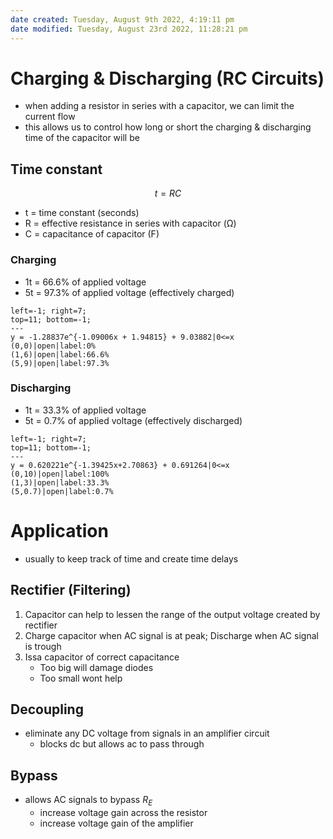 ```yaml
---
date created: Tuesday, August 9th 2022, 4:19:11 pm
date modified: Tuesday, August 23rd 2022, 11:28:21 pm
---
```


# Charging & Discharging (RC Circuits)

- when adding a resistor in series with a capacitor, we can limit the current flow
- this allows us to control how long or short the charging & discharging time of the capacitor will be

## Time constant

$$ t = RC $$
- t = time constant (seconds)
- R = effective resistance in series with capacitor (Ω)
- C = capacitance of capacitor (F)

### Charging

- 1t = 66.6% of applied voltage
- 5t = 97.3% of applied voltage (effectively charged)

```desmos-graph
left=-1; right=7;
top=11; bottom=-1;
---
y = -1.28837e^{-1.09006x + 1.94815} + 9.03882|0<=x
(0,0)|open|label:0%
(1,6)|open|label:66.6%
(5,9)|open|label:97.3%
```

### Discharging

- 1t = 33.3% of applied voltage
- 5t = 0.7% of applied voltage (effectively discharged)

```desmos-graph
left=-1; right=7;
top=11; bottom=-1;
---
y = 0.620221e^{-1.39425x+2.70863} + 0.691264|0<=x
(0,10)|open|label:100%
(1,3)|open|label:33.3%
(5,0.7)|open|label:0.7%
```

# Application

- usually to keep track of time and create time delays

## Rectifier (Filtering)

1. Capacitor can help to lessen the range of the output voltage created by rectifier
2. Charge capacitor when AC signal is at peak; Discharge when AC signal is trough
3. Issa capacitor of correct capacitance
	- Too big will damage diodes
	- Too small wont help

## Decoupling

- eliminate any DC voltage from signals in an amplifier circuit
	- blocks dc but allows ac to pass through

## Bypass

- allows AC signals to bypass $R_E$
	- increase voltage gain across the resistor
	- increase voltage gain of the amplifier